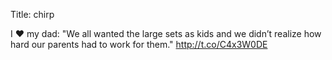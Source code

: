 Title: chirp

I ♥ my dad: "We all wanted the large sets as kids and we didn’t realize how hard our parents had to work for them." <a href="http://t.co/C4x3W0DE">http://t.co/C4x3W0DE</a>
